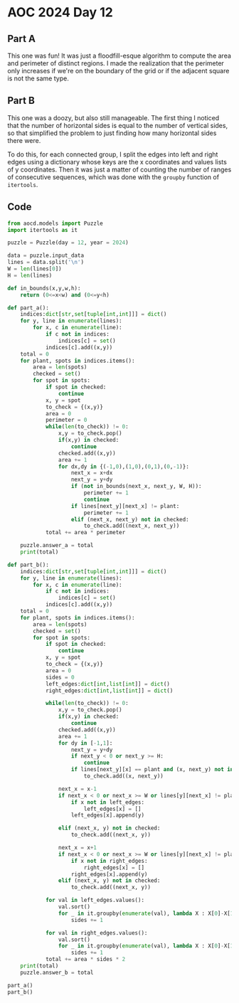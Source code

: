 # AOC 2024 Day 12

## Part A

This one was fun! It was just a floodfill-esque algorithm to compute the area and perimeter of distinct regions. I made the realization that the perimeter only increases if we're on the boundary of the grid or if the adjacent square is not the same type. 

## Part B

This one was a doozy, but also still manageable. The first thing I noticed that the number of horizontal sides is equal to the number of vertical sides, so that simplified the problem to just finding how many horizontal sides there were. 

To do this, for each connected group, I split the edges into left and right edges using a dictionary whose keys are the x coordinates and values lists of y coordinates. Then it was just a matter of counting the number of ranges of consecutive sequences, which was done with the `groupby` function of `itertools`. 

## Code
```python
from aocd.models import Puzzle
import itertools as it

puzzle = Puzzle(day = 12, year = 2024)

data = puzzle.input_data
lines = data.split('\n')
W = len(lines[0])
H = len(lines)

def in_bounds(x,y,w,h):
    return (0<=x<w) and (0<=y<h)

def part_a():
    indices:dict[str,set[tuple[int,int]]] = dict()
    for y, line in enumerate(lines):
        for x, c in enumerate(line):
            if c not in indices:
                indices[c] = set()
            indices[c].add((x,y))
    total = 0
    for plant, spots in indices.items():
        area = len(spots)
        checked = set()
        for spot in spots:
            if spot in checked:
                continue
            x, y = spot
            to_check = {(x,y)}
            area = 0
            perimeter = 0
            while(len(to_check)) != 0:
                x,y = to_check.pop()
                if(x,y) in checked:
                    continue
                checked.add((x,y))
                area += 1
                for dx,dy in {(-1,0),(1,0),(0,1),(0,-1)}:
                    next_x = x+dx
                    next_y = y+dy
                    if (not in_bounds(next_x, next_y, W, H)):
                        perimeter += 1
                        continue
                    if lines[next_y][next_x] != plant:
                        perimeter += 1
                    elif (next_x, next_y) not in checked:
                        to_check.add((next_x, next_y))
            total += area * perimeter

    puzzle.answer_a = total
    print(total)

def part_b():
    indices:dict[str,set[tuple[int,int]]] = dict()
    for y, line in enumerate(lines):
        for x, c in enumerate(line):
            if c not in indices:
                indices[c] = set()
            indices[c].add((x,y))
    total = 0
    for plant, spots in indices.items():
        area = len(spots)
        checked = set()
        for spot in spots:
            if spot in checked:
                continue
            x, y = spot
            to_check = {(x,y)}
            area = 0
            sides = 0
            left_edges:dict[int,list[int]] = dict()
            right_edges:dict[int,list[int]] = dict()

            while(len(to_check)) != 0:
                x,y = to_check.pop()
                if(x,y) in checked:
                    continue
                checked.add((x,y))
                area += 1
                for dy in [-1,1]:
                    next_y = y+dy
                    if next_y < 0 or next_y >= H:
                        continue
                    if lines[next_y][x] == plant and (x, next_y) not in checked:
                        to_check.add((x, next_y))

                next_x = x-1
                if next_x < 0 or next_x >= W or lines[y][next_x] != plant:
                    if x not in left_edges:
                        left_edges[x] = []
                    left_edges[x].append(y)

                elif (next_x, y) not in checked:
                    to_check.add((next_x, y))

                next_x = x+1
                if next_x < 0 or next_x >= W or lines[y][next_x] != plant:
                    if x not in right_edges:
                        right_edges[x] = []
                    right_edges[x].append(y)
                elif (next_x, y) not in checked:
                    to_check.add((next_x, y))

            for val in left_edges.values():
                val.sort()
                for _ in it.groupby(enumerate(val), lambda X : X[0]-X[1]):
                    sides += 1

            for val in right_edges.values():
                val.sort()
                for _ in it.groupby(enumerate(val), lambda X : X[0]-X[1]):
                    sides += 1
            total += area * sides * 2
    print(total)
    puzzle.answer_b = total

part_a()
part_b()
```